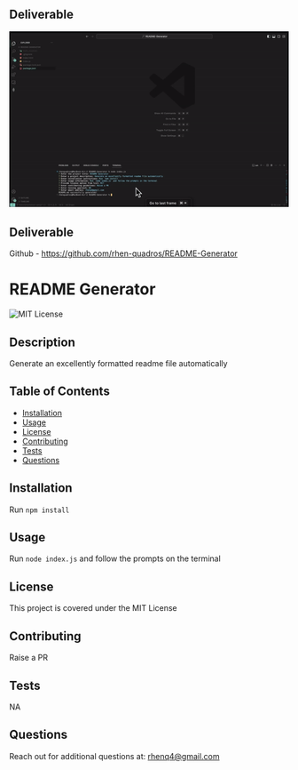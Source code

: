 ## Deliverable

![README](./README.gif)

## Deliverable

Github - https://github.com/rhen-quadros/README-Generator

# README Generator

![MIT License](https://img.shields.io/badge/license-MIT-brightgreen)

## Description

Generate an excellently formatted readme file automatically

## Table of Contents

- [Installation](#installation)
- [Usage](#usage)
- [License](#license)
- [Contributing](#contributing)
- [Tests](#tests)
- [Questions](#questions)

## Installation

Run `npm install`

## Usage

Run `node index.js` and follow the prompts on the terminal

## License

This project is covered under the MIT License

## Contributing

Raise a PR

## Tests

NA

## Questions

Reach out for additional questions at: rhenq4@gmail.com
